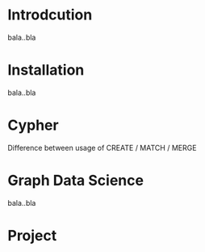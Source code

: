 # Introdcution

bala..bla

# Installation

bala..bla
# Cypher

Difference between usage of CREATE / MATCH / MERGE

# Graph Data Science

bala..bla

# Project
